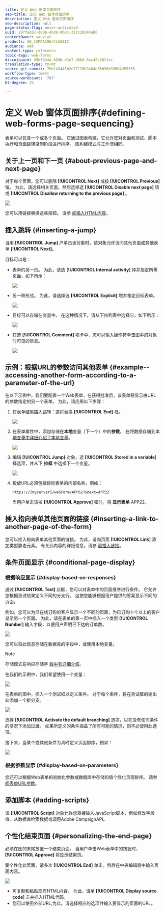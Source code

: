 ```yaml
---
title: 定义 Web 窗体页面排序
seo-title: 定义 Web 窗体页面排序
description: 定义 Web 窗体页面排序
seo-description: null
page-status-flag: never-activated
uuid: 297fad62-d806-4bd8-9b8c-313c20344ab0
contentOwner: sauviat
products: SG_CAMPAIGN/CLASSIC
audience: web
content-type: reference
topic-tags: web-forms
discoiquuid: 85bf3244-6896-43e7-96b8-84c45c282fec
translation-type: tm+mt
source-git-commit: 70b143445b2e77128b9404e35d96b39694d55335
workflow-type: tm+mt
source-wordcount: '707'
ht-degree: 2%

---
```



# 定义 Web 窗体页面排序{#defining-web-forms-page-sequencing}

表单可以包含一个或多个页面。 它通过图表构建，它允许您对页面和测试、脚本执行和页面跳转录制阶段进行排序。 图构建模式与工作流相同。

## 关于上一页和下一页 {#about-previous-page-and-next-page}

对于每个页面，您可以删除 **[!UICONTROL Next]** 或按 **[!UICONTROL Previous]** 钮。 为此，请选择相关页面，然后选择选 **[!UICONTROL Disable next page]** 项或 **[!UICONTROL Disallow returning to the previous page]** 。

![](assets/s_ncs_admin_survey_no_next_page.png)

您可以用链接替换这些按钮。 请参 [阅插入HTML内容](../../web/using/static-elements-in-a-web-form.md#inserting-html-content)。

## 插入跳转 {#inserting-a-jump}

当用 **[!UICONTROL Jump]** 户单击该对象时，该对象允许访问其他页面或其他表单 **[!UICONTROL Next]**。

目标可以是：

* 表单的另一页。 为此，请选 **[!UICONTROL Internal activity]** 择并指定所需页面，如下所示：

   ![](assets/s_ncs_admin_jump_param1.png)

* 另一种形式。 为此，请选择选 **[!UICONTROL Explicit]** 项并指定目标表单。

   ![](assets/s_ncs_admin_jump_param2.png)

* 目标可以存储在变量中。 在这种情况下，请从下拉列表中选择它，如下所示：

   ![](assets/s_ncs_admin_jump_param3.png)

* 在选 **[!UICONTROL Comment]** 项卡中，您可以输入操作符单击图中的对象时可见的信息。

   ![](assets/s_ncs_admin_survey_jump_comment.png)

## 示例：根据URL的参数访问其他表单 {#example--accessing-another-form-according-to-a-parameter-of-the-url}

在以下示例中，我们要配置一个Web表单，在获得批准后，该表单将显示由URL的参数指定的另一个表单。 为此，请应用以下步骤：

1. 在表单结尾插入跳转：这将替换 **[!UICONTROL End]** 框。

   ![](assets/s_ncs_admin_survey_jump_sample1.png)

1. 在表单属性中，添加存储在&#x200B;**本地**&#x200B;变量（下一个）中的&#x200B;**参数**。 在将数据存储到本 [地变量中详细介绍了本地变量](../../web/using/web-forms-answers.md#storing-data-in-a-local-variable)。

   ![](assets/s_ncs_admin_survey_jump_sample2.png)

1. 编辑 **[!UICONTROL Jump]** 对象，选 **[!UICONTROL Stored in a variable]** 择选项，并从下 **拉框** 中选择下一个变量。

   ![](assets/s_ncs_admin_survey_jump_sample3.png)

1. 投放URL必须包括目标表单的内部名称，例如：

   ```
   https://[myserver]/webForm/APP62?&next=APP22
   ```

   当用户单击该按 **[!UICONTROL Approve]** 钮时，将 **显示表单** APP22。

## 插入指向表单其他页面的链接 {#inserting-a-link-to-another-page-of-the-form}

您可以插入指向表单其他页面的链接。 为此，请向页面 **[!UICONTROL Link]** 添加类型静态元素。 有关此内容的详细信息，请参 [阅插入链接](../../web/using/static-elements-in-a-web-form.md#inserting-a-link)。

## 条件页面显示 {#conditional-page-display}

### 根据响应显示 {#display-based-on-responses}

通过 **[!UICONTROL Test]** 此框，您可以对表单中的页面排序进行条件。 它允许您根据测试结果定义不同的分支行。 这使您能够根据用户提供的答案显示不同的页面。

例如，您可以为已在线订购的客户显示一个不同的页面，为已订购十个以上的客户显示另一个页面。 为此，请在表单的第一页中插入一个类型 **[!UICONTROL Number]** 输入字段，以便用户声明已下达的订单数。

![](assets/s_ncs_admin_survey_test_ex0.png)

您可以将此信息存储在数据库的字段中，或使用本地变量。

>[!NOTE]
>
>存储模式在响应存储字 [段中有详细介绍](../../web/using/web-forms-answers.md#response-storage-fields)。

在我们的示例中，我们希望使用一个变量：

![](assets/s_ncs_admin_survey_test_ex1.png)

在表单的图中，插入一个测试框以定义条件。 对于每个条件，将在测试框的输出处添加一个新分支。

![](assets/s_ncs_admin_survey_test_ex2.png)

选择 **[!UICONTROL Activate the default branching]** 选项，以在没有任何条件的情况下添加过渡。 如果所定义的条件涵盖了所有可能的情况，则不必使用此选项。

接下来，当某个或其他条件为真时定义页面排序，例如：

![](assets/s_ncs_admin_survey_test_ex3.png)

### 根据参数显示 {#display-based-on-parameters}

您还可以根据Web表单的初始化参数或数据库中存储的值个性化页面排序。 请参 [阅表单URL参数](../../web/using/defining-web-forms-properties.md#form-url-parameters)。

## 添加脚本 {#adding-scripts}

该 **[!UICONTROL Script]** 对象允许您直接输入JavaScript脚本，例如修改字段值、从数据库检索数据或调用Adobe CampaignAPI。

## 个性化结束页面 {#personalizing-the-end-page}

必须在图的末尾放置一个结束页面。 当用户单击Web表单中的按钮时， **[!UICONTROL Approve]** 将显示结束页。

要个性化此页面，请多次 **[!UICONTROL End]** 单击，然后在中央编辑器中输入页面内容。

![](assets/s_ncs_admin_survey_end_page_edit.png)

* 可复制和粘贴现有HTML内容。 为此，请单 **[!UICONTROL Display source code]** 击并插入HTML代码。
* 您可以使用外部URL;为此，请选择相应的选项并输入要显示的页面的URL。

